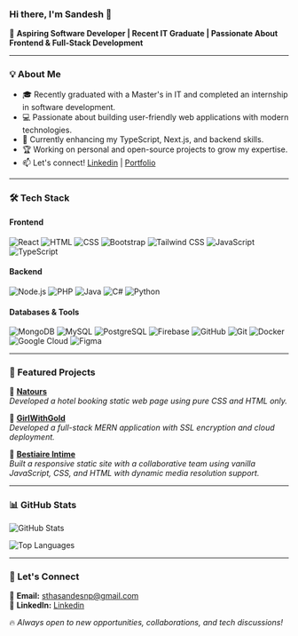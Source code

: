 ### Hi there, I'm Sandesh 👋

🚀 **Aspiring Software Developer | Recent IT Graduate | Passionate About Frontend & Full-Stack Development**

---

### 💡 About Me

- 🎓 Recently graduated with a Master's in IT and completed an internship in software development.
- 💻 Passionate about building user-friendly web applications with modern technologies.
- 🌱 Currently enhancing my TypeScript, Next.js, and backend skills.
- 🏆 Working on personal and open-source projects to grow my expertise.
- 📫 Let's connect! [Linkedin](https://linkedin.com/in/sthasandes) | [Portfolio](https://github.com/sandesnp)

---

### 🛠️ Tech Stack

#### **Frontend**
![React](https://img.shields.io/badge/-React-61DAFB?style=flat&logo=react&logoColor=white)
![HTML](https://img.shields.io/badge/-HTML-E34F26?style=flat&logo=html5&logoColor=white)
![CSS](https://img.shields.io/badge/-CSS-1572B6?style=flat&logo=css3&logoColor=white)
![Bootstrap](https://img.shields.io/badge/-Bootstrap-7952B3?style=flat&logo=bootstrap&logoColor=white)
![Tailwind CSS](https://img.shields.io/badge/-TailwindCSS-38B2AC?style=flat&logo=tailwind-css&logoColor=white)
![JavaScript](https://img.shields.io/badge/-JavaScript-F7DF1E?style=flat&logo=javascript&logoColor=black)
![TypeScript](https://img.shields.io/badge/-TypeScript-007ACC?style=flat&logo=typescript&logoColor=white)

#### **Backend**
![Node.js](https://img.shields.io/badge/-Node.js-339933?style=flat&logo=node.js&logoColor=white)
![PHP](https://img.shields.io/badge/-PHP-777BB4?style=flat&logo=php&logoColor=white)
![Java](https://img.shields.io/badge/-Java-007396?style=flat&logo=java&logoColor=white)
![C#](https://img.shields.io/badge/-C%23-239120?style=flat&logo=c-sharp&logoColor=white)
![Python](https://img.shields.io/badge/-Python-3776AB?style=flat&logo=python&logoColor=white)

#### **Databases & Tools**
![MongoDB](https://img.shields.io/badge/-MongoDB-47A248?style=flat&logo=mongodb&logoColor=white)
![MySQL](https://img.shields.io/badge/-MySQL-4479A1?style=flat&logo=mysql&logoColor=white)
![PostgreSQL](https://img.shields.io/badge/-PostgreSQL-336791?style=flat&logo=postgresql&logoColor=white)
![Firebase](https://img.shields.io/badge/-Firebase-FFCA28?style=flat&logo=firebase&logoColor=black)
![GitHub](https://img.shields.io/badge/-GitHub-181717?style=flat&logo=github&logoColor=white)
![Git](https://img.shields.io/badge/-Git-F05032?style=flat&logo=git&logoColor=white)
![Docker](https://img.shields.io/badge/-Docker-2496ED?style=flat&logo=docker&logoColor=white)
![Google Cloud](https://img.shields.io/badge/-Google%20Cloud-4285F4?style=flat&logo=google-cloud&logoColor=white)
![Figma](https://img.shields.io/badge/-Figma-F24E1E?style=flat&logo=figma&logoColor=white)

---

### 📌 Featured Projects

🚀 **[Natours](https://github.com/sandesnp/Natours-scss.git)**  
*Developed a hotel booking static web page using pure CSS and HTML only.*

🚀 **[GirlWithGold](https://github.com/sandesnp/girlwithgold)**  
*Developed a full-stack MERN application with SSL encryption and cloud deployment.*

🚀 **[Bestiaire Intime](https://github.com/sandesnp/girlwithgold)**  
*Built a responsive static site with a collaborative team using vanilla JavaScript, CSS, and HTML with dynamic 
media resolution support.*

---

### 📊 GitHub Stats

![GitHub Stats](https://github-readme-stats.vercel.app/api?username=sandesnp&show_icons=true&theme=radical)

![Top Languages](https://github-readme-stats.vercel.app/api/top-langs/?username=sandesnp&layout=compact&theme=radical)

---

### 🤝 Let's Connect

📩 **Email:** sthasandesnp@gmail.com  
🔗 **LinkedIn:** [Linkedin](https://linkedin.com/in/sthasandes)  

🔥 *Always open to new opportunities, collaborations, and tech discussions!*
